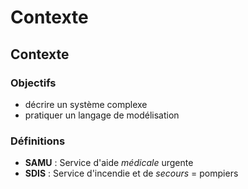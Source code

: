 Contexte
========

Contexte
--------

### Objectifs


* décrire un système complexe
* pratiquer un langage de modélisation



### Définitions


  - **SAMU** : Service d'aide *médicale* urgente
  - **SDIS** : Service d'incendie et de *secours* = pompiers

